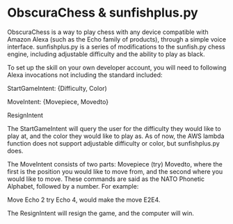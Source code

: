 # ObscuraChess & sunfishplus.py

ObscuraChess is a way to play chess with any device compatible with Amazon Alexa (such as the Echo family of products), through a simple voice interface.
sunfishplus.py is a series of modifications to the sunfish.py chess engine, including adjustable difficulty and the ability to play as black.

To set up the skill on your own developer account, you will need to following Alexa invocations not including the standard included:

StartGameIntent: {Difficulty, Color)

MoveIntent: {Movepiece, Movedto}

ResignIntent

The StartGameIntent will query the user for the difficulty they would like to play at, and the color they would like to play as.
As of now, the AWS lambda function does not support adjustable difficulty or color, but sunfishplus.py does.

The MoveIntent consists of two parts:
Movepiece (try) Movedto, where the first is the position you would like to move from, and the second where you would like to move.
These commands are said as the NATO Phonetic Alphabet, followed by a number. For example:

Move Echo 2 try Echo 4, would make the move E2E4.

The ResignIntent will resign the game, and the computer will win.


